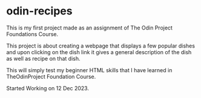 # odin-recipes
This is my first project made as an assignment of The Odin Project Foundations Course.

This project is about creating a webpage that displays a few popular dishes and upon clicking on the dish link it gives a general description of the dish as well as recipe on that dish.

This will simply test my beginner HTML skills that I have learned in TheOdinProject Foundation Course.

Started Working on 12 Dec 2023.